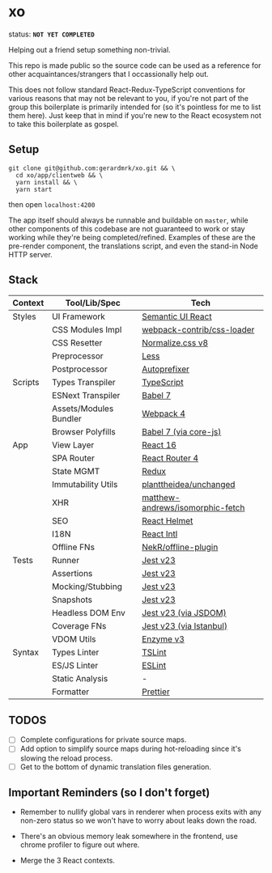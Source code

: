 # xo

status: **`NOT YET COMPLETED`**

Helping out a friend setup something non-trivial.

This repo is made public so the source code can be used as a reference for other acquaintances/strangers that I occassionally help out.

This does not follow standard React-Redux-TypeScript conventions for various reasons that may not be relevant to you, if you're not part of the group this boilerplate is primarily intended for (so it's pointless for me to list them here). Just keep that in mind if you're new to the React ecosystem not to take this boilerplate as gospel.

## Setup

```shell
git clone git@github.com:gerardmrk/xo.git && \
  cd xo/app/clientweb && \
  yarn install && \
  yarn start
```

then open `localhost:4200`

The app itself should always be runnable and buildable on `master`, while other components of this codebase are not guaranteed to work or stay working while they're being completed/refined. Examples of these are the pre-render component, the translations script, and even the stand-in Node HTTP server.

## Stack

| Context | Tool/Lib/Spec          | Tech                                                                                    |
| ------- | ---------------------- | --------------------------------------------------------------------------------------- |
| Styles  | UI Framework           | [Semantic UI React](https://react.semantic-ui.com/)                                     |
|         | CSS Modules Impl       | [webpack-contrib/css-loader](https://github.com/webpack-contrib/css-loader)             |
|         | CSS Resetter           | [Normalize.css v8](https://necolas.github.io/normalize.css/)                            |
|         | Preprocessor           | [Less](http://lesscss.org/)                                                             |
|         | Postprocessor          | [Autoprefixer](https://autoprefixer.github.io/)                                         |
| Scripts | Types Transpiler       | [TypeScript](https://www.typescriptlang.org/)                                           |
|         | ESNext Transpiler      | [Babel 7](https://babeljs.io/)                                                          |
|         | Assets/Modules Bundler | [Webpack 4](https://webpack.js.org/)                                                    |
|         | Browser Polyfills      | [Babel 7 (via core-js)](https://babeljs.io/)                                            |
| App     | View Layer             | [React 16](https://reactjs.org/)                                                        |
|         | SPA Router             | [React Router 4](https://reacttraining.com/react-router/web)                            |
|         | State MGMT             | [Redux](https://redux.js.org/)                                                          |
|         | Immutability Utils     | [planttheidea/unchanged](https://github.com/planttheidea/unchanged)                     |
|         | XHR                    | [matthew-andrews/isomorphic-fetch](https://github.com/matthew-andrews/isomorphic-fetch) |
|         | SEO                    | [React Helmet](https://github.com/nfl/react-helmet)                                     |
|         | I18N                   | [React Intl](https://github.com/yahoo/react-intl)                                       |
|         | Offline FNs            | [NekR/offline-plugin](https://github.com/NekR/offline-plugin)                           |
| Tests   | Runner                 | [Jest v23](https://jestjs.io/)                                                          |
|         | Assertions             | [Jest v23](https://jestjs.io/docs/en/expect)                                            |
|         | Mocking/Stubbing       | [Jest v23](https://jestjs.io/docs/en/mock-functions)                                    |
|         | Snapshots              | [Jest v23](https://jestjs.io/docs/en/snapshot-testing)                                  |
|         | Headless DOM Env       | [Jest v23 (via JSDOM)](https://jestjs.io/docs/en/configuration)                         |
|         | Coverage FNs           | [Jest v23 (via Istanbul)](https://jestjs.io/docs/en/configuration)                      |
|         | VDOM Utils             | [Enzyme v3](http://airbnb.io/enzyme/)                                                   |
| Syntax  | Types Linter           | [TSLint](https://palantir.github.io/tslint/)                                            |
|         | ES/JS Linter           | [ESLint](https://eslint.org/)                                                           |
|         | Static Analysis        | -                                                                                       |
|         | Formatter              | [Prettier](https://prettier.io/)                                                        |

## TODOS

- [ ] Complete configurations for private source maps.
- [ ] Add option to simplify source maps during hot-reloading since it's slowing the reload process.
- [ ] Get to the bottom of dynamic translation files generation.

## Important Reminders (so I don't forget)

- Remember to nullify global vars in renderer when process exits with any non-zero status so we won't have to worry about leaks down the road.

- There's an obvious memory leak somewhere in the frontend, use chrome profiler to figure out where.

- Merge the 3 React contexts.
